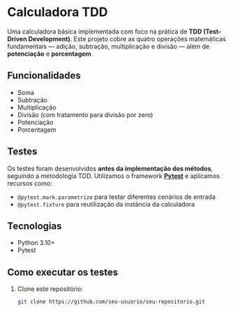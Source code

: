 #  Calculadora TDD

Uma calculadora básica implementada com foco na prática de **TDD (Test-Driven Development)**. Este projeto cobre as quatro operações matemáticas fundamentais — adição, subtração, multiplicação e divisão — além de **potenciação** e **porcentagem**.

##  Funcionalidades

-  Soma
-  Subtração
-  Multiplicação
-  Divisão (com tratamento para divisão por zero)
-  Potenciação
-  Porcentagem

##  Testes

Os testes foram desenvolvidos **antes da implementação dos métodos**, seguindo a metodologia TDD. Utilizamos o framework [**Pytest**](https://docs.pytest.org/) e aplicamos recursos como:

- `@pytest.mark.parametrize` para testar diferentes cenários de entrada
- `@pytest.fixture` para reutilização da instância da calculadora

##  Tecnologias

- Python 3.10+
- Pytest

##  Como executar os testes

1. Clone este repositório:
   ```bash
   git clone https://github.com/seu-usuario/seu-repositorio.git
